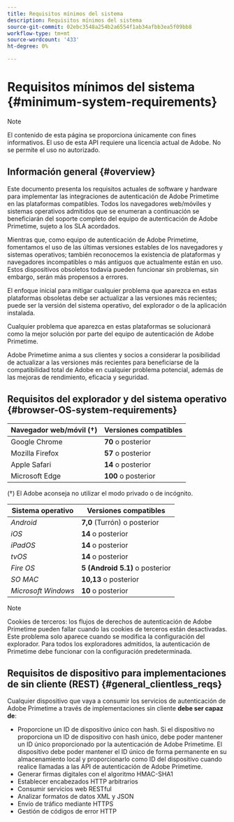 ```yaml
---
title: Requisitos mínimos del sistema
description: Requisitos mínimos del sistema
source-git-commit: 02ebc3548a254b2a6554f1ab34afbb3ea5f09bb8
workflow-type: tm+mt
source-wordcount: '433'
ht-degree: 0%

---
```


# Requisitos mínimos del sistema {#minimum-system-requirements}

>[!NOTE]
>
>El contenido de esta página se proporciona únicamente con fines informativos. El uso de esta API requiere una licencia actual de Adobe. No se permite el uso no autorizado.


## Información general {#overview}

Este documento presenta los requisitos actuales de software y hardware para implementar las integraciones de autenticación de Adobe Primetime en las plataformas compatibles. Todos los navegadores web/móviles y sistemas operativos admitidos que se enumeran a continuación se beneficiarán del soporte completo del equipo de autenticación de Adobe Primetime, sujeto a los SLA acordados.

Mientras que, como equipo de autenticación de Adobe Primetime, fomentamos el uso de las últimas versiones estables de los navegadores y sistemas operativos; también reconocemos la existencia de plataformas y navegadores incompatibles o más antiguos que actualmente están en uso. Estos dispositivos obsoletos todavía pueden funcionar sin problemas, sin embargo, serán más propensos a errores.

El enfoque inicial para mitigar cualquier problema que aparezca en estas plataformas obsoletas debe ser actualizar a las versiones más recientes; puede ser la versión del sistema operativo, del explorador o de la aplicación instalada.

Cualquier problema que aparezca en estas plataformas se solucionará como la mejor solución por parte del equipo de autenticación de Adobe Primetime.

Adobe Primetime anima a sus clientes y socios a considerar la posibilidad de actualizar a las versiones más recientes para beneficiarse de la compatibilidad total de Adobe en cualquier problema potencial, además de las mejoras de rendimiento, eficacia y seguridad.


## Requisitos del explorador y del sistema operativo {#browser-OS-system-requirements}


| Navegador web/móvil (†) | Versiones compatibles |
|---|---|
| Google Chrome | **70** o posterior |
| Mozilla Firefox | **57** o posterior |
| Apple Safari | **14** o posterior |
| Microsoft Edge | **100** o posterior |

(†) El Adobe aconseja no utilizar el modo privado o de incógnito.

| Sistema operativo | Versiones compatibles |
|---|---|
| *Android* | **7,0** (Turrón) o posterior |
| *iOS* | **14** o posterior |
| *iPadOS* | **14** o posterior |
| *tvOS* | **14** o posterior |
| *Fire OS* | **5 (Android 5.1)** o posterior |
| *SO MAC* | **10,13** o posterior |
| *Microsoft Windows* | **10** o posterior |




>[!NOTE]
>
>Cookies de terceros: los flujos de derechos de autenticación de Adobe Primetime pueden fallar cuando las cookies de terceros están desactivadas.  Este problema solo aparece cuando se modifica la configuración del explorador. Para todos los exploradores admitidos, la autenticación de Primetime debe funcionar con la configuración predeterminada.


## Requisitos de dispositivo para implementaciones de sin cliente (REST) {#general_clientless_reqs}


Cualquier dispositivo que vaya a consumir los servicios de autenticación de Adobe Primetime a través de implementaciones sin cliente **debe ser capaz de**:

* Proporcione un ID de dispositivo único con hash. Si el dispositivo no proporciona un ID de dispositivo con hash único, debe poder mantener un ID único proporcionado por la autenticación de Adobe Primetime. El dispositivo debe poder mantener el ID único de forma permanente en su almacenamiento local y proporcionarlo como ID del dispositivo cuando realice llamadas a las API de autenticación de Adobe Primetime.
* Generar firmas digitales con el algoritmo HMAC-SHA1
* Establecer encabezados HTTP arbitrarios
* Consumir servicios web RESTful
* Analizar formatos de datos XML y JSON
* Envío de tráfico mediante HTTPS
* Gestión de códigos de error HTTP
